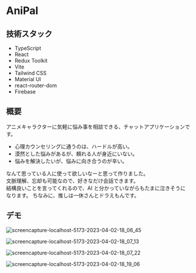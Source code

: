 # AniPal

## 技術スタック

- TypeScript
- React
- Redux Toolkit
- Vite
- Tailwind CSS
- Material UI
- react-router-dom
- Firebase

## 概要

アニメキャラクターに気軽に悩み事を相談できる、チャットアプリケーションです。

- 心理カウンセリングに通うのは、ハードルが高い。
- 漠然とした悩みがあるが、頼れる人が身近にいない。
- 悩みを解決したいが、悩みに向き合うのが辛い。

なんて思っている人に使って欲しいなーと思って作りました。  
文脈理解、忘却も可能なので、好きなだけ会話できます。  
結構良いことを言ってくれるので、AI と分かっていながらもたまに泣きそうになります。
ちなみに、推しは一休さんとドラえもんです。

## デモ

![screencapture-localhost-5173-2023-04-02-18_06_45](https://user-images.githubusercontent.com/105141999/229343476-022e287b-5551-49cf-8368-b45f8aea0fb5.png)

![screencapture-localhost-5173-2023-04-02-18_07_13](https://user-images.githubusercontent.com/105141999/229343443-f3591f4c-1d8f-4ddb-977b-ce7da4fcaa5d.png)

![screencapture-localhost-5173-2023-04-02-18_07_22](https://user-images.githubusercontent.com/105141999/229343417-05b9a944-ddef-4de5-9080-848e9fe9f53e.png)

![screencapture-localhost-5173-2023-04-02-18_19_06](https://user-images.githubusercontent.com/105141999/229343936-5385e423-f6c5-43a5-b761-b71e828e2eee.png)
